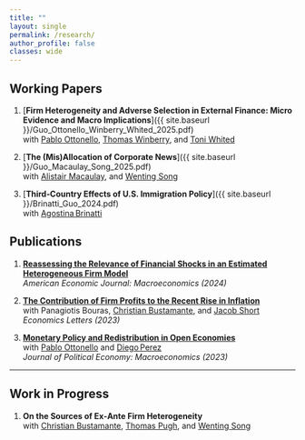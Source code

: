 ```yaml
---
title: ""
layout: single
permalink: /research/
author_profile: false
classes: wide
---
```


## Working Papers
1. [**Firm Heterogeneity and Adverse Selection in External Finance: Micro Evidence and Macro Implications**]({{ site.baseurl }}/Guo_Ottonello_Winberry_Whited_2025.pdf)  
   with 
   <a href="https://sites.google.com/site/ottonellopablo/" class="coauthor-link">Pablo Ottonello</a>, 
   <a href="https://www.thomaswinberry.com/index.html" class="coauthor-link">Thomas Winberry</a>, and 
   <a href="https://www.toniwhited.com/" class="coauthor-link">Toni Whited</a>

2. [**The (Mis)Allocation of Corporate News**]({{ site.baseurl }}/Guo_Macaulay_Song_2025.pdf)  
  with 
  <a href="https://sites.google.com/site/alistairmacaulayecon/home" class="coauthor-link">Alistair Macaulay</a>, 
  and <a href="https://wentingsong.com/research" class="coauthor-link">Wenting Song</a>

3. [**Third‑Country Effects of U.S. Immigration Policy**]({{ site.baseurl }}/Brinatti_Guo_2024.pdf)  
  with 
  <a href="https://sites.google.com/view/agostinabrinatti/home" class="coauthor-link">Agostina Brinatti</a>




## Publications
1. [**Reassessing the Relevance of Financial Shocks in an Estimated Heterogeneous Firm Model**](https://benny.aeaweb.org/articles?id=10.1257/mac.20200447)  
*American Economic Journal: Macroeconomics (2024)*

2. [**The Contribution of Firm Profits to the Recent Rise in Inflation**](https://www.sciencedirect.com/science/article/abs/pii/S0165176523004755)  
with 
Panagiotis Bouras, 
<a href="https://cbustamante.co/" class="coauthor-link">Christian Bustamante</a>, and 
<a href="https://www.jacobmshort.com/" class="coauthor-link">Jacob Short</a>  
*Economics Letters (2023)*  

3. [**Monetary Policy and Redistribution in Open Economies**](https://www.journals.uchicago.edu/doi/10.1086/723410)  
with 
<a href="https://sites.google.com/site/ottonellopablo/" class="coauthor-link">Pablo Ottonello</a> and
<a href="https://www.perezdiego.org/" class="coauthor-link">Diego Perez</a>  
*Journal of Political Economy: Macroeconomics (2023)*  



---

## Work in Progress
1. **On the Sources of Ex‑Ante Firm Heterogeneity**  
  with 
  <a href="https://cbustamante.co/" class="coauthor-link">Christian Bustamante</a>, 
  <a href="https://sites.google.com/view/thomasmichaelpugh/home?authuser=0" class="coauthor-link">Thomas Pugh</a>, and 
  <a href="https://wentingsong.com/research" class="coauthor-link">Wenting Song</a>

